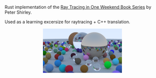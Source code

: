 Rust implementation of the [Ray Tracing in One Weekend Book Series](https://github.com/RayTracing/raytracing.github.io) by Peter Shirley.

Used as a learning excersize for raytracing + C++ translation.

<p align="center">
    <img src="https://github.com/maxmindlin/raytracing-in-one-weekend/blob/master/images/in_one_weekend.png" alt="result image">
</p>